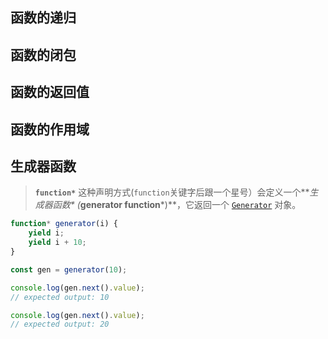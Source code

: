 ## 函数的递归

## 函数的闭包

## 函数的返回值

## 函数的作用域

## 生成器函数

> **`function*`** 这种声明方式(`function`关键字后跟一个星号）会定义一个**_生成器函数\* (_**generator function**\*)**，它返回一个 [`Generator`](https://developer.mozilla.org/zh-CN/docs/Web/JavaScript/Reference/Global_Objects/Generator) 对象。

```javascript
function* generator(i) {
    yield i;
    yield i + 10;
}

const gen = generator(10);

console.log(gen.next().value);
// expected output: 10

console.log(gen.next().value);
// expected output: 20
```
